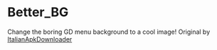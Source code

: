 # Better_BG
Change the boring GD menu background to a cool image! Original by [ItalianApkDownloader](https://github.com/ItalianApkDownloader)

